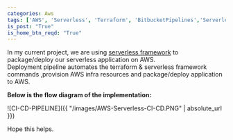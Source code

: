 ```yaml
---
categories: Aws
tags: ['AWS', 'Serverless', 'Terraform', 'BitbucketPipelines','ServerlessFramework']
is_post: "True"
is_home_btn_reqd: "True"
---
```

In my current project, we are using [serverless framework](https://serverless.com/) to package/deploy our serverless application on AWS.  
Deployment pipeline automates the terraform & serverless framework commands ,provision AWS infra resources and package/deploy application to AWS.

**Below is the flow diagram of the implementation:**  


![CI-CD-PIPELINE]({{ "/images/AWS-Serverless-CI-CD.PNG" | absolute_url }})  

Hope this helps.
